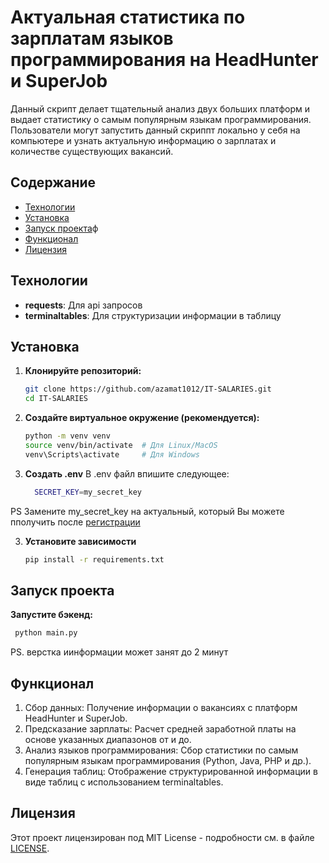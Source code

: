 # Актуальная статистика по зарплатам языков программирования на HeadHunter и SuperJob

Данный скрипт делает тщательный анализ двух больших платформ и выдает статистику о самым популярным языкам программирования.
Пользователи могут запустить данный скриппт локально у себя на компьютере и узнать актуальную информацию о зарплатах и 
количестве существующих вакансий. 

## Содержание

- [Технологии](#технологии)
- [Установка](#установка)
- [Запуск проекта](#запуск-проекта)ф
- [Функционал](#функционал)
- [Лицензия](#лицензия)

## Технологии

- **requests**: Для api запросов
- **terminaltables**: Для структуризации информации в таблицу

## Установка

1. **Клонируйте репозиторий:**
   ```bash
   git clone https://github.com/azamat1012/IT-SALARIES.git
   cd IT-SALARIES
   ```

2. **Создайте виртуальное окружение (рекомендуется):**

    ```bash     
    python -m venv venv
    source venv/bin/activate  # Для Linux/MacOS
    venv\Scripts\activate     # Для Windows
    ```

3. **Создать .env**
   В .env файл впишите следующее:
   ```bash     
     SECRET_KEY=my_secret_key
    ```
PS Замените my_secret_key на актуальный,  который Вы можете пполучить после [регистрации](https://api.superjob.ru/register)

3. **Установите зависимости**
   ```bash
   pip install -r requirements.txt
   ```

## Запуск проекта

**Запустите бэкенд:**
   ```bash
    python main.py
   ```

PS. верстка иинформации может занят до 2 минут

## Функционал

1. Сбор данных: Получение информации о вакансиях с платформ HeadHunter и SuperJob.
2. Предсказание зарплаты: Расчет средней заработной платы на основе указанных диапазонов от и до.
3. Анализ языков программирования: Сбор статистики по самым популярным языкам программирования (Python, Java, PHP и др.).
4. Генерация таблиц: Отображение структурированной информации в виде таблиц с использованием terminaltables.


## Лицензия

Этот проект лицензирован под MIT License - подробности см. в файле [LICENSE](LICENSE).
